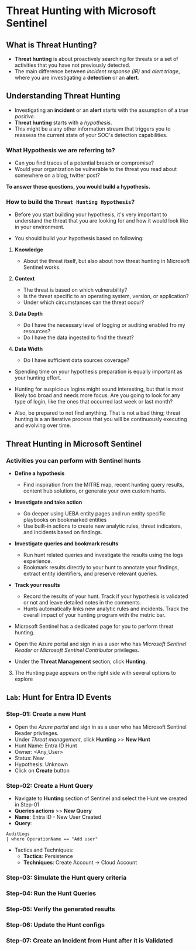 # Threat Hunting with Microsoft Sentinel

## What is Threat Hunting?

- **Threat hunting** is about proactively searching for threats or a set of activities that you have not previously detected.
- The main difference between _incident response (IR)_ and _alert triage_, where you are investigating a **detection** or an **alert**.

## Understanding Threat Hunting

- Investigating an **incident** or an **alert** starts with the assumption of a _true positive_.
- **Threat hunting** starts with a _hypothesis_.
- This might be a any other information stream that triggers you to reassess the current state of your SOC's detection capabilities.

### What Hypothesis we are referring to?

- Can you find traces of a potential breach or compromise?
- Would your organization be vulnerable to the threat you read about somewhere on a blog, twitter post?

**To answer these questions, you would build a hypothesis.**

### How to build the `Threat Hunting Hypothesis`?

- Before you start building your hypothesis, it's very important to understand the threat that you are looking for and how it would look like in your environment.

- You should build your hypothesis based on following:

1. **Knowledge**

   - About the threat itself, but also about how threat hunting in Microsoft Sentinel works.

2. **Context**

   - The threat is based on which vulnerability?
   - Is the threat specific to an operating system, version, or application?
   - Under which circumstances can the threat occur?

3. **Data Depth**
   - Do I have the necessary level of logging or auditing enabled fro my resources?
   - Do I have the data ingested to find the threat?
4. **Data Width**

   - Do I have sufficient data sources coverage?

- Spending time on your hypothesis preparation is equally important as your hunting effort.

- Hunting for suspicious logins might sound interesting, but that is most likely too broad and needs more focus. Are you going to look for any type of login, like the ones that occurred last week or last month?
- Also, be prepared to not find anything. That is not a bad thing; threat hunting is a an iterative process that you will be continuously executing and evolving over time.

## Threat Hunting in Microsoft Sentinel

### Activities you can perform with Sentinel hunts

- **Define a hypothesis**

  - Find inspiration from the MITRE map, recent hunting query results, content hub solutions, or generate your own custom hunts.

- **Investigate and take action**

  - Go deeper using UEBA entity pages and run entity specific playbooks on bookmarked entities
  - Use built-in actions to create new analytic rules, threat indicators, and incidents based on findings.

- **Investigate queries and bookmark results**

  - Run hunt related queries and investigate the results using the logs experience.
  - Bookmark results directly to your hunt to annotate your findings, extract entity identifiers, and preserve relevant queries.

- **Track your results**

  - Record the results of your hunt. Track if your hypothesis is validated or not and leave detailed notes in the comments.
  - Hunts automatically links new analytic rules and incidents. Track the overall impact of your hunting program with the metric bar.

- Microsoft Sentinel has a dedicated page for you to perform threat hunting.

- Open the Azure portal and sign in as a user who has _Microsoft Sentinel Reader_ or _Microsoft Sentinel Contributor_ privileges.
- Under the **Threat Management** section, click **Hunting**.

3. The Hunting page appears on the right side with several options to
   explore

## `Lab`: Hunt for Entra ID Events

### Step-01: Create a new Hunt

- Open the _Azure portal_ and sign in as a user who has Microsoft Sentinel Reader privileges.
- Under _Threat management_, click **Hunting** >> **New Hunt**
- Hunt Name: Entra ID Hunt
- Owner: <Any_User>
- Status: New
- Hypothesis: Unknown
- Click on **Create** button

### Step-02: Create a Hunt Query

- Navigate to **Hunting** section of Sentinel and select the Hunt we created in Step-01
- **Queries actions** >> **New Query**
- **Name**: Entra ID - New User Created
- **Query**:

```
AuditLogs
| where OperationName == "Add user"
```

- Tactics and Techniques:
  - **Tactics**: Persistence
  - **Techniques**: Create Account -> Cloud Account

### Step-03: Simulate the Hunt query criteria

### Step-04: Run the Hunt Queries

### Step-05: Verify the generated results

### Step-06: Update the Hunt configs

### Step-07: Create an Incident from Hunt after it is Validated
